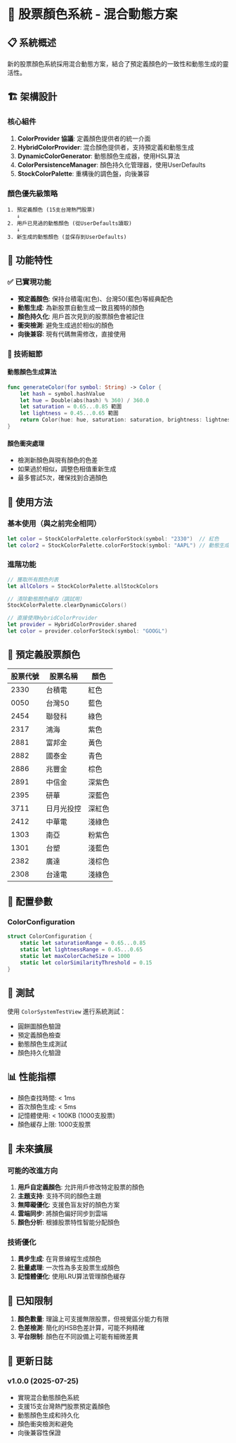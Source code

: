 # 🎨 股票顏色系統 - 混合動態方案

## 📋 系統概述

新的股票顏色系統採用混合動態方案，結合了預定義顏色的一致性和動態生成的靈活性。

## 🏗 架構設計

### 核心組件

1. **ColorProvider 協議**: 定義顏色提供者的統一介面
2. **HybridColorProvider**: 混合顏色提供者，支持預定義和動態生成
3. **DynamicColorGenerator**: 動態顏色生成器，使用HSL算法
4. **ColorPersistenceManager**: 顏色持久化管理器，使用UserDefaults
5. **StockColorPalette**: 重構後的調色盤，向後兼容

### 顏色優先級策略

```
1. 預定義顏色 (15支台灣熱門股票)
   ↓
2. 用戶已見過的動態顏色 (從UserDefaults讀取)
   ↓
3. 新生成的動態顏色 (並保存到UserDefaults)
```

## 🎯 功能特性

### ✅ 已實現功能

- **預定義顏色**: 保持台積電(紅色)、台灣50(藍色)等經典配色
- **動態生成**: 為新股票自動生成一致且獨特的顏色
- **顏色持久化**: 用戶首次見到的股票顏色會被記住
- **衝突檢測**: 避免生成過於相似的顏色
- **向後兼容**: 現有代碼無需修改，直接使用

### 🔧 技術細節

#### 動態顏色生成算法
```swift
func generateColor(for symbol: String) -> Color {
    let hash = symbol.hashValue
    let hue = Double(abs(hash) % 360) / 360.0
    let saturation = 0.65...0.85 範圍
    let lightness = 0.45...0.65 範圍
    return Color(hue: hue, saturation: saturation, brightness: lightness)
}
```

#### 顏色衝突處理
- 檢測新顏色與現有顏色的色差
- 如果過於相似，調整色相值重新生成
- 最多嘗試5次，確保找到合適顏色

## 📱 使用方法

### 基本使用（與之前完全相同）
```swift
let color = StockColorPalette.colorForStock(symbol: "2330")  // 紅色
let color2 = StockColorPalette.colorForStock(symbol: "AAPL") // 動態生成
```

### 進階功能
```swift
// 獲取所有顏色列表
let allColors = StockColorPalette.allStockColors

// 清除動態顏色緩存（調試用）
StockColorPalette.clearDynamicColors()

// 直接使用HybridColorProvider
let provider = HybridColorProvider.shared
let color = provider.colorForStock(symbol: "GOOGL")
```

## 🎨 預定義股票顏色

| 股票代號 | 股票名稱 | 顏色 |
|---------|---------|------|
| 2330 | 台積電 | 紅色 |
| 0050 | 台灣50 | 藍色 |
| 2454 | 聯發科 | 綠色 |
| 2317 | 鴻海 | 紫色 |
| 2881 | 富邦金 | 黃色 |
| 2882 | 國泰金 | 青色 |
| 2886 | 兆豐金 | 棕色 |
| 2891 | 中信金 | 深紫色 |
| 2395 | 研華 | 深藍色 |
| 3711 | 日月光投控 | 深紅色 |
| 2412 | 中華電 | 淺綠色 |
| 1303 | 南亞 | 粉紫色 |
| 1301 | 台塑 | 淺藍色 |
| 2382 | 廣達 | 淺棕色 |
| 2308 | 台達電 | 淺綠色 |

## 🔧 配置參數

### ColorConfiguration
```swift
struct ColorConfiguration {
    static let saturationRange = 0.65...0.85
    static let lightnessRange = 0.45...0.65
    static let maxColorCacheSize = 1000
    static let colorSimilarityThreshold = 0.15
}
```

## 🧪 測試

使用 `ColorSystemTestView` 進行系統測試：
- 圓餅圖顏色驗證
- 預定義顏色檢查
- 動態顏色生成測試
- 顏色持久化驗證

## 📊 性能指標

- 顏色查找時間: < 1ms
- 首次顏色生成: < 5ms
- 記憶體使用: < 100KB (1000支股票)
- 顏色緩存上限: 1000支股票

## 🔮 未來擴展

### 可能的改進方向
1. **用戶自定義顏色**: 允許用戶修改特定股票的顏色
2. **主題支持**: 支持不同的顏色主題
3. **無障礙優化**: 支援色盲友好的顏色方案
4. **雲端同步**: 將顏色偏好同步到雲端
5. **顏色分析**: 根據股票特性智能分配顏色

### 技術優化
1. **異步生成**: 在背景線程生成顏色
2. **批量處理**: 一次性為多支股票生成顏色
3. **記憶體優化**: 使用LRU算法管理顏色緩存

## 🐛 已知限制

1. **顏色數量**: 理論上可支援無限股票，但視覺區分能力有限
2. **色差檢測**: 簡化的HSB色差計算，可能不夠精確
3. **平台限制**: 顏色在不同設備上可能有細微差異

## 📝 更新日誌

### v1.0.0 (2025-07-25)
- 實現混合動態顏色系統
- 支援15支台灣熱門股票預定義顏色
- 動態顏色生成和持久化
- 顏色衝突檢測和避免
- 向後兼容性保證